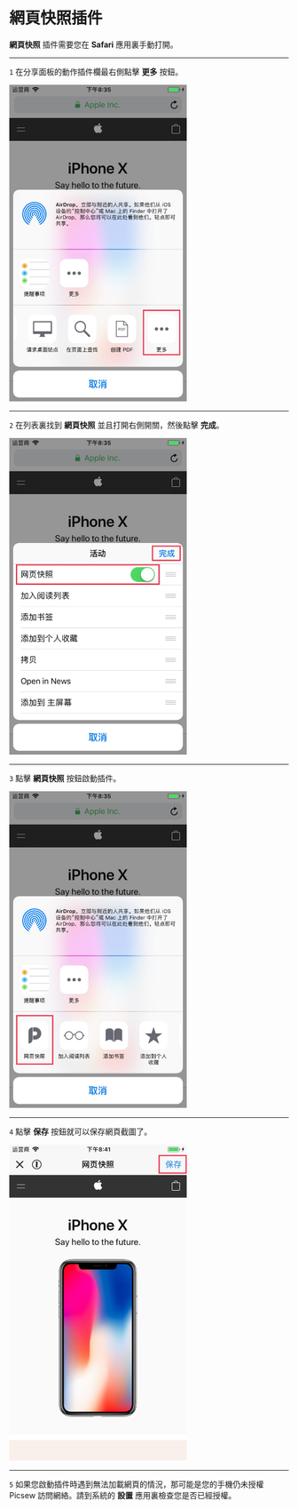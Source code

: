 # 網頁快照插件

**網頁快照** 插件需要您在 **Safari** 應用裏手動打開。

---

`1` 在分享面板的動作插件欄最右側點擊 **更多** 按鈕。

<img src="../image/guide-web-snapshot-1.jpg" width="320" >

---

`2` 在列表裏找到 **網頁快照** 並且打開右側開關，然後點擊 **完成**。

<img src="../image/guide-web-snapshot-2.jpg" width="320" >

---

`3` 點擊 **網頁快照** 按鈕啟動插件。

<img src="../image/guide-web-snapshot-3.jpg" width="320" >

---

`4` 點擊 **保存** 按鈕就可以保存網頁截圖了。

<img src="../image/guide-web-snapshot-4.jpg" width="320" >

---

`5` 如果您啟動插件時遇到無法加載網頁的情況，那可能是您的手機仍未授權 Picsew 訪問網絡。請到系統的 **設置** 應用裏檢查您是否已經授權。
